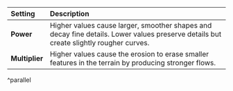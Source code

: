 | Setting        |  Description                                                                                                                           |
| :------------- |  :------------------------------------------------------------------------------------------------------------------------------------ |
| **Power**      |  Higher values cause larger, smoother shapes and decay fine details. Lower values preserve details but create slightly rougher curves. |
| **Multiplier** |  Higher values cause the erosion to erase smaller features in the terrain by producing stronger flows.                                 |
^parallel